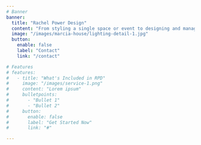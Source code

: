 ```yaml
---
# Banner
banner:
  title: "Rachel Power Design"
  content: "From styling a single space or event to designing and managing an entire project our bespoke service means that you can achieve the look you want within a budget that works for you."
  image: "/images/marcia-house/lighting-detail-1.jpg"
  button:
    enable: false
    label: "Contact"
    link: "/contact"

# Features
# features:
#   - title: "What's Included in RPD"
#     image: "/images/service-1.png"
#     content: "Lorem ipsum"
#     bulletpoints:
#       - "Bullet 1"
#       - "Bullet 2"
#     button:
#       enable: false
#       label: "Get Started Now"
#       link: "#"

---
```

